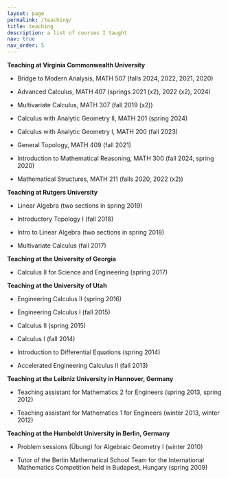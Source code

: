 ```yaml
---
layout: page
permalink: /teaching/
title: teaching
description: a list of courses I taught
nav: true
nav_order: 5
---
```


<b>Teaching at Virginia Commonwealth University</b>

- Bridge to Modern Analysis, MATH 507 (falls 2024, 2022, 2021, 2020)

- Advanced Calculus, MATH 407 (springs 2021 (x2), 2022 (x2), 2024)

- Multivariate Calculus, MATH 307 (fall 2019 (x2))

- Calculus with Analytic Geometry II, MATH 201 (spring 2024)

- Calculus with Analytic Geometry I, MATH 200 (fall 2023)

- General Topology, MATH 409 (fall 2021)

- Introduction to Mathematical Reasoning, MATH 300 (fall 2024, spring 2020)

- Mathematical Structures, MATH 211 (falls 2020, 2022 (x2))

<b>Teaching at Rutgers University</b>

- Linear Algebra (two sections in spring 2019)

- Introductory Topology I (fall 2018)

- Intro to Linear Algebra (two sections in spring 2018)

- Multivariate Calculus (fall 2017)

<b>Teaching at the University of Georgia</b>

- Calculus II for Science and Engineering (spring 2017)

<b>Teaching at the University of Utah</b>

- Engineering Calculus II (spring 2016)

- Engineering Calculus I (fall 2015)

- Calculus II (spring 2015)

- Calculus I (fall 2014)

- Introduction to Differential Equations (spring 2014)

- Accelerated Engineering Calculus II (fall 2013)

<b>Teaching at the Leibniz University in Hannover, Germany</b>

- Teaching assistant for Mathematics 2 for Engineers (spring 2013, spring 2012)

- Teaching assistant for Mathematics 1 for Engineers (winter 2013, winter 2012)

<b>Teaching at the Humboldt University in Berlin, Germany</b>

- Problem sessions (Übung) for Algebraic Geometry I (winter 2010)

- Tutor of the Berlin Mathematical School Team for the International Mathematics Competition held in Budapest, Hungary (spring 2009)
